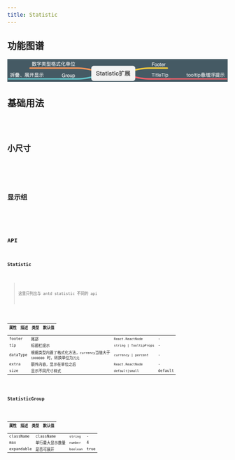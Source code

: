 ```yaml
---
title: Statistic
---
```


## 功能图谱

<img src='./demos/images/features.png' />

## 基础用法

<code src="./demos/basic.tsx"/>

## 小尺寸

<code src="./demos/small.tsx"/>

## 显示组

<code src="./demos/group.tsx"/>

## API

### Statistic

> 这里只列出与 antd statistic 不同的 api

| 属性 | 描述 | 类型 | 默认值 |
| --- | --- | --- | --- |
| footer | 尾部 | `React.ReactNode` | - |
| tip | 标题栏提示 | `string \| TooltipProps` | - |
| dataType | 根据类型内置了格式化方法，`currency`当值大于 `1000000` 时，转换单位为`万元` | `currency \| percent` | - |
| extra | 额外内容，显示在单位之后 | `React.ReactNode` | - |
| size | 显示不同尺寸样式 | `default\|small` | default |

### StatisticGroup

| 属性       | 描述             | 类型      | 默认值 |
| ---------- | ---------------- | --------- | ------ |
| className  | className        | `string`  | -      |
| max        | 单行最大显示数量 | `number`  | 4      |
| expandable | 是否可展开       | `boolean` | true   |
